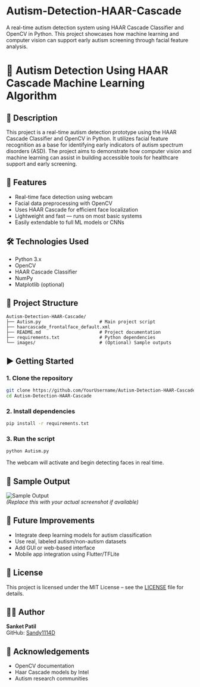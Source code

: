 # Autism-Detection-HAAR-Cascade
A real-time autism detection system using HAAR Cascade Classifier and OpenCV in Python. This project showcases how machine learning and computer vision can support early autism screening through facial feature analysis.
# 🧠 Autism Detection Using HAAR Cascade Machine Learning Algorithm

## 📌 Description
This project is a real-time autism detection prototype using the HAAR Cascade Classifier and OpenCV in Python. It utilizes facial feature recognition as a base for identifying early indicators of autism spectrum disorders (ASD). The project aims to demonstrate how computer vision and machine learning can assist in building accessible tools for healthcare support and early screening.

## 🚀 Features
- Real-time face detection using webcam
- Facial data preprocessing with OpenCV
- Uses HAAR Cascade for efficient face localization
- Lightweight and fast — runs on most basic systems
- Easily extendable to full ML models or CNNs

## 🛠️ Technologies Used
- Python 3.x  
- OpenCV  
- HAAR Cascade Classifier  
- NumPy  
- Matplotlib (optional)

## 📂 Project Structure
```
Autism-Detection-HAAR-Cascade/
├── Autism.py                      # Main project script
├── haarcascade_frontalface_default.xml
├── README.md                      # Project documentation
├── requirements.txt               # Python dependencies
└── images/                        # (Optional) Sample outputs
```

## ▶️ Getting Started

### 1. Clone the repository
```bash
git clone https://github.com/YourUsername/Autism-Detection-HAAR-Cascade.git
cd Autism-Detection-HAAR-Cascade
```

### 2. Install dependencies
```bash
pip install -r requirements.txt
```

### 3. Run the script
```bash
python Autism.py
```

The webcam will activate and begin detecting faces in real time.

## 🧪 Sample Output
![Sample Output](images/sample_output.jpg)  
*(Replace this with your actual screenshot if available)*

## 🎯 Future Improvements
- Integrate deep learning models for autism classification
- Use real, labeled autism/non-autism datasets
- Add GUI or web-based interface
- Mobile app integration using Flutter/TFLite

## 📄 License
This project is licensed under the MIT License – see the [LICENSE](LICENSE) file for details.

## 🙋‍♂️ Author
**Sanket Patil**  
GitHub: [Sandy1114D](https://github.com/Sandy1114D)

## 📣 Acknowledgements
- OpenCV documentation  
- Haar Cascade models by Intel  
- Autism research communities  

